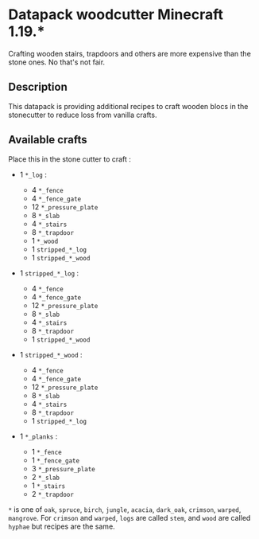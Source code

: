# Datapack woodcutter Minecraft 1.19.*

Crafting wooden stairs, trapdoors and others are more expensive than the stone ones. No that's not fair.
## Description
This datapack is providing additional recipes to craft wooden blocs in the stonecutter  to reduce loss from vanilla crafts.

## Available crafts
Place this in the stone cutter to craft :
- 1 `*_log` :
  - 4 `*_fence`
  - 4 `*_fence_gate`
  - 12 `*_pressure_plate`
  - 8 `*_slab`
  - 4 `*_stairs`
  - 8 `*_trapdoor`
  - 1 `*_wood`
  - 1 `stripped_*_log`
  - 1 `stripped_*_wood`
- 1 `stripped_*_log` :
    - 4 `*_fence`
    - 4 `*_fence_gate`
    - 12 `*_pressure_plate`
    - 8 `*_slab`
    - 4 `*_stairs`
    - 8 `*_trapdoor`
    - 1 `stripped_*_wood`
- 1 `stripped_*_wood` :
    - 4 `*_fence`
    - 4 `*_fence_gate`
    - 12 `*_pressure_plate`
    - 8 `*_slab`
    - 4 `*_stairs`
    - 8 `*_trapdoor`
    - 1 `stripped_*_log`

- 1 `*_planks` :
    - 1 `*_fence`
    - 1 `*_fence_gate`
    - 3 `*_pressure_plate`
    - 2 `*_slab`
    - 1 `*_stairs`
    - 2 `*_trapdoor`



`*` is one of `oak`, `spruce`, `birch`, `jungle`, `acacia`, `dark_oak`, `crimson`, `warped`, `mangrove`. For `crimson` and `warped`, `logs` are called `stem`, and `wood` are called `hyphae` but recipes are the same.
